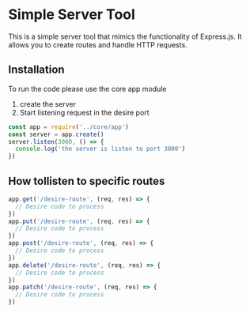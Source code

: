 # Simple Server Tool

This is a simple server tool that mimics the functionality of Express.js. It allows you to create routes and handle HTTP requests.

## Installation

To run the code please use the core app module
1. create the server
1. Start listening request in the desire port


```javascript
const app = require('../core/app')
const server = app.create()
server.listen(3000, () => {
  console.log('the server is listen to port 3000')
})
```

## How tollisten to specific routes

```javascript
app.get('/desire-route', (req, res) => {
  // Desire code to process
})
app.put('/desire-route', (req, res) => {
  // Desire code to process
})
app.post('/desire-route', (req, res) => {
  // Desire code to process
})
app.delete('/desire-route', (req, res) => {
  // Desire code to process
})
app.patch('/desire-route', (req, res) => {
  // Desire code to process
})
```